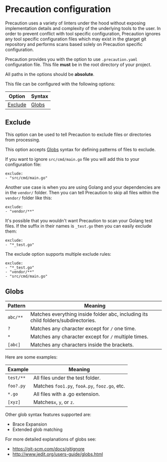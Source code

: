 <!--
    Copyright 2019 VMware, Inc.
    SPDX-License-Identifier: BSD-2-Clause
-->

# Precaution configuration

Precaution uses a variety of linters under the hood without exposing implementation
details and complexity of the underlying tools to the user.
In order to prevent conflict with tool specific configuration,
Precaution ignores any tool specific configuration files which may exist in the
gtarget git repository and performs scans based solely on Precaution specific configuration.

Precaution provides you with the option to use `.precaution.yaml` configuration file.
This file **must** be in the root directory of your project.

All paths in the options should be **absolute**.

This file can be configured with the following options:

| Option | Syntax |
|---|---|
| [Exclude](#exclude) | [Globs](#globs) |

## Exclude

This option can be used to tell Precaution to exclude files or directories from processing.

This option accepts [Globs](#globs) syntax for defining patterns of files to exclude.

If you want to ignore `src/cmd/main.go` file you will add this to your configuration file:
```
exclude:
- "src/cmd/main.go"
```

Another use case is when you are using Golang and your dependencies are in
the `vendor/` folder. Then you can tell Precaution to skip all files
within the `vendor/` folder like this:
```
exclude:
- "vendor/**"
```

It's possible that you wouldn't want Precaution to scan your Golang test files. 
If the suffix in their names is `_test.go` then you can easily exclude them:
```
exclude:
- "*_test.go"
```

The exclude option supports multiple
exclude rules:
```
exclude:
- "*_test.go"
- "vendor/**"
- "src/cmd/main.go"
```

## Globs

| Pattern | Meaning |
|---|---|
| `abc/**` | Matches everything inside folder abc, including its child folders/subdirectories. |
| `?` | Matches any character except for `/` one time. |
| `*` | Matches any character except for `/` multiple times. |
| `[abc]` | Matches any characters inside the brackets. |

Here are some examples:

| Example | Meaning |
|---|---|
| `test/**` | All files under the test folder. |
| `foo?.py` | Matches `foo1.py`, `fooA.py`, `fooz.go`, etc. |
| `*.go` | All files with a .go extension. |
| `[xyz]`  | Matches`x`, `y`, or `z`. |


Other glob syntax features supported are:
- Brace Expansion
- Extended glob matching

For more detailed explanations of globs see:
- https://git-scm.com/docs/gitignore
- http://www.jedit.org/users-guide/globs.html
